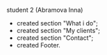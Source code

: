 student 2 (Abramova Inna)

- created section "What i do";
- created section "My clients";
- created section "Contact";
- created Footer.
